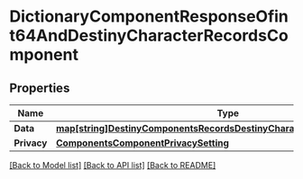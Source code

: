 # DictionaryComponentResponseOfint64AndDestinyCharacterRecordsComponent

## Properties
Name | Type | Description | Notes
------------ | ------------- | ------------- | -------------
**Data** | [**map[string]DestinyComponentsRecordsDestinyCharacterRecordsComponent**](Destiny.Components.Records.DestinyCharacterRecordsComponent.md) |  | [optional] 
**Privacy** | [**ComponentsComponentPrivacySetting**](Components.ComponentPrivacySetting.md) |  | [optional] 

[[Back to Model list]](../README.md#documentation-for-models) [[Back to API list]](../README.md#documentation-for-api-endpoints) [[Back to README]](../README.md)


